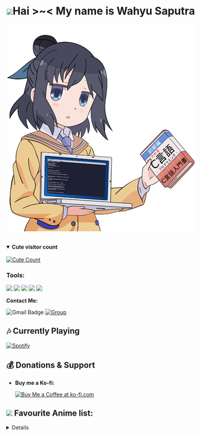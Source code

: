 <h1 align="center"><img src="https://i.pinimg.com/originals/01/63/6c/01636c5434cd0462086620c60fdfec16.gif" width="50px">Hai >~< My name is Wahyu Saputra
</h1>


<p align="center">
  <a href="https://t.me/Yoga_CIC"><img src="https://github.com/CyberID-Ltd/zYxDevs-Profile-Requirements/blob/main/computer-programming-anime-programming-language-thread-animation-gril-f6c2888a88588db1f063bcfcbc84e6cf.png" alt="Yoga Pranata"></a>
</p>

##
<details open>
<summary><b>Cute visitor count</b></summary>
<br>
<a href="https://t.me/zenfrans"><img alt="Cute Count" src="https://count.getloli.com/get/@wahyu?theme=rule34" /></a>
</details>


### Tools:
<p>
    <img src="https://img.shields.io/badge/OS-Linux-blue?&logo=Linux" />
    <img src="https://img.shields.io/badge/OS-Windows-blue?&logo=Windows" />
    <img src="https://img.shields.io/badge/IDE-Xcode-blue?&logo=xcode" />
    <img src="https://img.shields.io/badge/Text%20Editor-Visual%20Studio%20Code-blue?&logo=visual%20studio%20code&logoColor=blue" />
    <img src="https://img.shields.io/badge/Sublime%20Text-gray?&logo=Sublime-Text" />
</p>


**Contact Me:**

![Gmail Badge](https://img.shields.io/badge/-wahyusaputraramdani587@gmail.com-c14438?style=flat-square&logo=Gmail&logoColor=white&link=wahyusaputraramdani587@gmail.com)
[![Group](https://img.shields.io/badge/dynamic/json?logo=telegram&label=%40OkaeriUserbot&labelColor=282c34&suffix=+members&color=2CA5E0&query=%24.data.totalSubs&url=https%3A%2F%2Fapi.spencerwoo.com%2Fsubstats%2F%3Fsource%3Dtelegram%26queryKey%3DOkaeriUserbot&longCache=true%22)](https://t.me/OkaeriUserbot)
</p>


##  🎶 **Currently Playing**
[![Spotify](https://spotify.pokurt.me/api/spotify)](https://open.spotify.com/user/316ps7xfvhwyjdsy5ugzhmfxhl74?si=c5977142845842bc)
</details>


## 💰 **Donations & Support**

- **Buy me a Ko-fi:**
  
  <a href='https://trakteer.id/wahyu-z1ch6' target='_blank'><img height='25' style='border:0px;height:36px;' src='https://az743702.vo.msecnd.net/cdn/kofi1.png?v=a&w=144' border='0' alt='Buy Me a Coffee at ko-fi.com' /></a>
 
## <img src="https://i.redd.it/nwu0335ccoz41.png" width="25px"> **Favourite Anime list:**
<details>
<!-- anilist_start-->
 • <a href="https://anilist.co/anime/21087">One Punch Man<a><br>
 • <a href="https://anilist.co/anime/97668">One Punch Man 2<a><br>
 • <a href="https://anilist.co/anime/21416">One Punch Man OVA<a><br>
 • <a href="https://anilist.co/anime/21355">Re:Zero kara Hajimeru Isekai Seikatsu<a><br>
 • <a href="https://anilist.co/anime/101759">Yakusoku no Neverland<a><br>
 • <a href="https://anilist.co/anime/108725">Yakusoku no Neverland 2<a><br>
 • <a href="https://anilist.co/anime/20853">Aldnoah.Zero 2<a><br>
 • <a href="https://anilist.co/anime/20632">Aldnoah.Zero<a><br>
 • <a href="https://anilist.co/anime/226">Elfen Lied<a><br>
 • <a href="https://anilist.co/anime/19603">Fate/stay night: Unlimited Blade Works<a><br>
 • <a href="https://anilist.co/anime/20792">Fate/stay night: Unlimited Blade Works 2nd Season<a><br>
 • <a href="https://anilist.co/anime/356">Fate/stay night<a><br>
 • <a href="https://anilist.co/anime/20791">Fate/stay night [Heaven's Feel] I. presage flower<a><br>
 <!-- anilist_end-->
 </details>  
    
 

